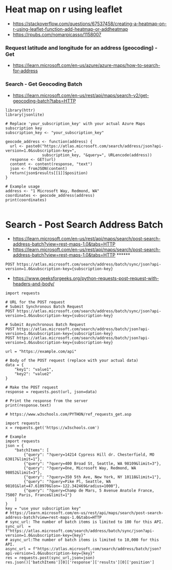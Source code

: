 # Heat map on r using leaflet   
- https://stackoverflow.com/questions/67537458/creating-a-heatmap-on-r-using-leaflet-function-add-heatmap-or-addheatmap
- https://rpubs.com/nomarpicasso/1158007  

### Request latitude and longitude for an address (geocoding) - Get    
- https://learn.microsoft.com/en-us/azure/azure-maps/how-to-search-for-address    
### Search - Get Geocoding Batch    
- https://learn.microsoft.com/en-us/rest/api/maps/search-v2/get-geocoding-batch?tabs=HTTP  

```
library(httr)
library(jsonlite)

# Replace 'your_subscription_key' with your actual Azure Maps subscription key
subscription_key <- "your_subscription_key"

geocode_address <- function(address) {
  url <- paste0("https://atlas.microsoft.com/search/address/json?api-version=1.0&subscription-key=", 
                subscription_key, "&query=", URLencode(address))
  response <- GET(url)
  content <- content(response, "text")
  json <- fromJSON(content)
  return(json$results[[1]]$position)
}

# Example usage
address <- "1 Microsoft Way, Redmond, WA"
coordinates <- geocode_address(address)
print(coordinates)


```

# Search - Post Search Address Batch   
- https://learn.microsoft.com/en-us/rest/api/maps/search/post-search-address-batch?view=rest-maps-1.0&tabs=HTTP  
- https://learn.microsoft.com/en-us/rest/api/maps/search/post-search-address-batch?view=rest-maps-1.0&tabs=HTTP ******

```
POST https://atlas.microsoft.com/search/address/batch/sync/json?api-version=1.0&subscription-key={subscription-key}  
```

- https://www.geeksforgeeks.org/python-requests-post-request-with-headers-and-body/   
```
import requests  

# URL for the POST request  
# Submit Synchronous Batch Request   
POST https://atlas.microsoft.com/search/address/batch/sync/json?api-version=1.0&subscription-key={subscription-key}

# Submit Asynchronous Batch Request  
POST https://atlas.microsoft.com/search/address/batch/json?api-version=1.0&subscription-key={subscription-key}
POST https://atlas.microsoft.com/search/address/batch/json?api-version=1.0&subscription-key={subscription-key}

url = "https://example.com/api"  

# Body of the POST request (replace with your actual data)
data = {
    "key1": "value1",
    "key2": "value2"
}

# Make the POST request
response = requests.post(url, json=data)

# Print the response from the server
print(response.text)

```

```
# https://www.w3schools.com/PYTHON/ref_requests_get.asp

import requests
x = requests.get('https://w3schools.com')

```

```
# Example
import requests
json = {
    "batchItems": [
        {"query": "?query=14214 Cypress Hill dr. Chesterfield, MO 63017&limit=1"},
        {"query": "?query=400 Broad St, Seattle, WA 98109&limit=3"},
        {"query": "?query=One, Microsoft Way, Redmond, WA 98052&limit=3"},
        {"query": "?query=350 5th Ave, New York, NY 10118&limit=1"},
        {"query": "?query=Pike Pl, Seattle, WA 98101&lat=47.610970&lon=-122.342469&radius=1000"},
        {"query": "?query=Champ de Mars, 5 Avenue Anatole France, 75007 Paris, France&limit=1"}
    ]
}
key = "use your subscription key"
# https://learn.microsoft.com/en-us/rest/api/maps/search/post-search-address-batch?view=rest-maps-1.0&tabs=HTTP
# sync_url: The number of batch items is limited to 100 for this API.
sync_url  = f"https://atlas.microsoft.com/search/address/batch/sync/json?api-version=1.0&subscription-key={key}"
# async_url:The number of batch items is limited to 10,000 for this API. 
async_url = f"https://atlas.microsoft.com/search/address/batch/json?api-version=1.0&subscription-key={key}"  
res = requests.post(sync_url,json=json)  
res.json()['batchItems'][0]['response']['results'][0]['position']  


